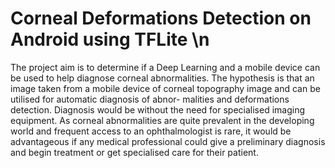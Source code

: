 # Corneal Deformations Detection on Android using TFLite \n
The project aim is to determine if a Deep Learning and a mobile device can be used to
help diagnose corneal abnormalities. The hypothesis is that an image taken from a mobile
device of corneal topography image and can be utilised for automatic diagnosis of abnor-
malities and deformations detection. Diagnosis would be without the need for specialised
imaging equipment. As corneal abnormalities are quite prevalent in the developing world
and frequent access to an ophthalmologist is rare, it would be advantageous if any medical
professional could give a preliminary diagnosis and begin treatment or get specialised care
for their patient.

